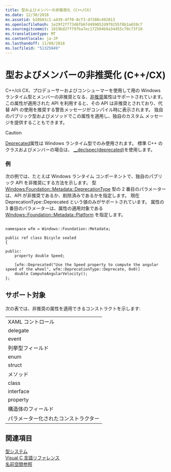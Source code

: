 ```yaml
---
title: 型およびメンバーの非推奨化 (C++/CX)
ms.date: 12/30/2016
ms.assetid: b20b01c1-a439-4ff0-8cf3-d7280c492813
ms.openlocfilehash: 1e29f2ff73d6fb6fd499052d9f9255f8b1a659c7
ms.sourcegitcommit: 1819bd2ff79fba7ec172504b9a34455c70c73f10
ms.translationtype: MT
ms.contentlocale: ja-JP
ms.lasthandoff: 11/09/2018
ms.locfileid: "51325849"
---
```

# <a name="deprecating-types-and-members-ccx"></a>型およびメンバーの非推奨化 (C++/CX)

C++/cli CX、プロデューサーおよびコンシューマーを使用して用の Windows ランタイム型とメンバーの非推奨となる、[非推奨](/uwp/api/windows.foundation.metadata.deprecatedattribute)属性はサポートされています。 この属性が適用された API を利用すると、その API は非推奨とされており、代替 API の使用を推奨する警告メッセージがコンパイル時に表示されます。 独自のパブリック型およびメソッドでこの属性を適用し、独自のカスタム メッセージを提供することもできます。

> [!CAUTION]
> [Deprecated](/uwp/api/windows.foundation.metadata.deprecatedattribute)属性は Windows ランタイム型でのみ使用されます。 標準 C++ のクラスおよびメンバーの場合は、 [__declspec(deprecated)](../cpp/deprecated-cpp.md)を使用します。

### <a name="example"></a>例

次の例では、たとえば Windows ランタイム コンポーネントで、独自のパブリック API を非推奨にする方法を示します。 型 [Windows:Foundation::Metadata::DeprecationType](/uwp/api/windows.foundation.metadata.deprecationtype) 型の 2 番目のパラメーターは、API が非推奨であるか、削除済みであるかを指定します。 現在 DeprecationType::Deprecated という値のみがサポートされています。 属性の 3 番目のパラメーターは、属性の適用対象である [Windows::Foundation::Metadata::Platform](/uwp/api/windows.foundation.metadata.platformattribute) を指定します。

```

namespace wfm = Windows::Foundation::Metadata;

public ref class Bicycle sealed
{

public:
    property double Speed;

    [wfm::Deprecated("Use the Speed property to compute the angular speed of the wheel", wfm::DeprecationType::Deprecate, 0x0)]
    double ComputeAngularVelocity();
};
```

## <a name="supported-targets"></a>サポート対象

次の表では、非推奨の属性を適用できるコンストラクトを示します:

| |
|-|
|XAML コントロール|
|delegate|
|event|
|列挙型フィールド|
|enum|
|struct|
|メソッド|
|class|
|interface|
|property|
|構造体のフィールド|
|パラメーター化されたコンストラクター|

## <a name="see-also"></a>関連項目

[型システム](../cppcx/type-system-c-cx.md)<br/>
[Visual C 言語リファレンス](../cppcx/visual-c-language-reference-c-cx.md)<br/>
[名前空間参照](../cppcx/namespaces-reference-c-cx.md)